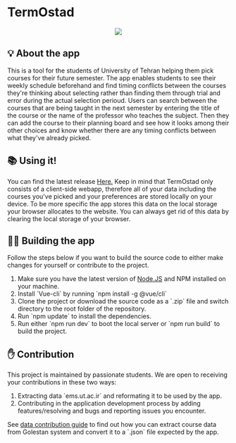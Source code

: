 <h1>TermOstad</h1>
<p align="center">
	<img src="https://raw.githubusercontent.com/danamira/playground/main/.github/Preview.png"/>
</p>
<h2>💡 About the app</h2>
<p>This is a tool for the students of University of Tehran helping them pick courses for their future semester. The app enables students to see their weekly schedule beforehand and find timing conflicts between the courses they're thinking about selecting rather than finding them through trial and error during the actual selection perioud. Users can search between the courses that are being taught in the next semester by entering the title of the course or the name of the professor who teaches the subject. Then they can add the course to their planning board and see how it looks among their other choices and know whether there are any timing conflicts between what they've already picked.</p>
<h2>📚 Using it!</h2>
    <p>You can find the latest release <a href='https://google.com' title='Google'> Here.</a> Keep in mind that TermOstad only consists of a client-side webapp, therefore all of your data including the courses you've picked and your preferences are stored locally on your device. To be more specific the app stores this data on the local storage your browser allocates to the website. You can always get rid of this data by clearing the local storage of your browser.</p>
<h2>👩‍💻 Building the app</h2>
<p>Follow the steps below if you want to build the source code to either make changes for yourself or contribute to the project.
  <ol>
        <li>Make sure you have the latest version of <a href="https://nodejs.org">Node.JS</a> and NPM installed on your machine.</li>
        <li>Install `Vue-cli` by running `npm install -g @vue/cli`</li>
        <li>Clone the project or download the source code as a `.zip` file and switch directory to the root folder of the repository.</li>
        <li>Run `npm update` to install the dependencies.</li>
        <li>Run either `npm run dev` to boot the local server or `npm run build` to build the project.
  </ol>
<h2>✋ Contribution</h2>
<p>This project is maintained by passionate students. We are open to receiving your contributions in these two ways:</p>
<ol>
    <li>Extracting data `ems.ut.ac.ir` and reformating it to be used by the app.</li>
    <li>Contributing in the application development process by adding features/resolving and bugs and reporting issues you encounter.</li>
</ol>
<p>See <a href='https://google.com'>data contribution guide</a> to find out how you can extract course data from Golestan system and convert it to a `.json` file expected by the app.</p>